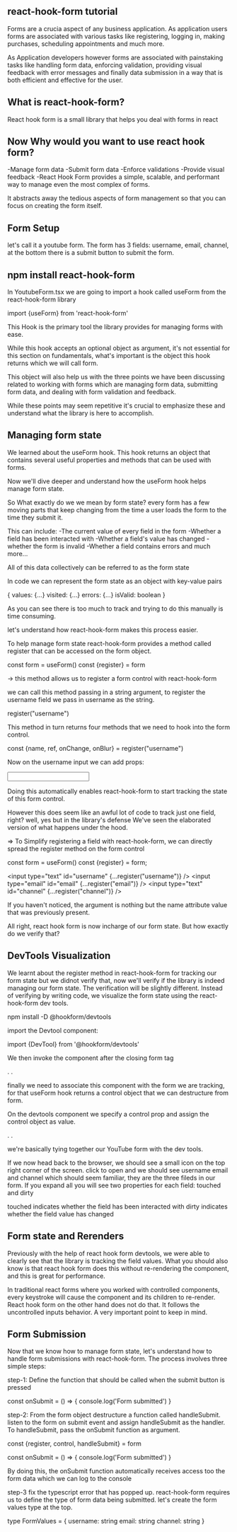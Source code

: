 ## react-hook-form tutorial

Forms are a crucia aspect of any business application. As application users forms are associated with various tasks like registering, logging in, making purchases, scheduling appointments and much more.

As Application developers however forms are associated with painstaking tasks like handling form data, enforcing validation, providing visual feedback with error messages and finally data submission in a way that is both efficient and effective for the user.

## What is react-hook-form?

React hook form is a small library that helps you deal with forms in react

## Now Why would you want to use react hook form?

-Manage form data
-Submit form data
-Enforce validations
-Provide visual feedback
-React Hook Form provides a simple, scalable, and performant way to manage even the most complex of forms.

It abstracts away the tedious aspects of form management so that you can focus on creating the form itself.

## Form Setup

let's call it a youtube form. The form has 3 fields: username, email, channel, at the bottom there is a submit button to submit the form.

## npm install react-hook-form

In YoutubeForm.tsx we are going to import a hook called useForm from the react-hook-form library

import {useForm} from 'react-hook-form'

This Hook is the primary tool the library provides for managing forms with ease.

While this hook accepts an optional object as argument, it's not essential for this section on fundamentals, what's important is the object this hook returns which we will call form.

This object will also help us with the three points we have been discussing related to working with forms which are managing form data, submitting form data, and dealing with form validation and feedback.

While these points may seem repetitive it's crucial to emphasize these and understand what the library is here to accomplish.

## Managing form state

We learned about the useForm hook. This hook returns an object that contains several useful properties and methods that can be used with forms.

Now we'll dive deeper and understand how the useForm hook helps manage form state.

So What exactly do we we mean by form state? every form has a few moving parts that keep changing from the time a user loads the form to the time they submit it.

This can include:
-The current value of every field in the form
-Whether a field has been interacted with
-Whether a field's value has changed
-whether the form is invalid
-Whether a field contains errors
and much more...

All of this data collectively can be referred to as the form state

In code we can represent the form state as an object with key-value pairs

{
values: {...}
visited: {...}
errors: {...}
isValid: boolean
}

As you can see there is too much to track and trying to do this manually is time consuming.

let's understand how react-hook-form makes this process easier.

To help manage form state react-hook-form provides a method called register that can be accessed on the form object.

const form = useForm()
const {register} = form

-> this method allows us to register a form control with react-hook-form

we can call this method passing in a string argument, to register the username field we pass in username as the string.

register("username")

This method in turn returns four methods that we need to hook into the form control.

const {name, ref, onChange, onBlur} = register("username")

Now on the username input we can add props:

<input type="text" id="username" name={name} ref={ref} onChange={onChange} onBlur={onBlur} />

Doing this automatically enables react-hook-form to start tracking the state of this form control.

However this does seem like an awful lot of code to track just one field, right? well, yes but in the library's defense We've seen the elaborated version of what happens under the hood.

=> To Simplify registering a field with react-hook-form, we can directly spread the register method on the form control

const form = useForm()
const {register} = form;

<input type="text" id="username" {...register("username")} />
<input type="email" id="email" {...register("email")} />
<input type="text" id="channel" {...register("channel")} />

If you haven't noticed, the argument is nothing but the name attribute value that was previously present.

All right, react hook form is now incharge of our form state. But how exactly do we verify that?

## DevTools Visualization

We learnt about the register method in react-hook-form for tracking our form state but we didnot verify that, now we'll verify if the library is indeed managing our form state. The verification will be slightly different. Instead of verifying by writing code, we visualize the form state using the react-hook-form dev tools.

npm install -D @hookform/devtools

import the Devtool component:

import {DevTool} from '@hookform/devtools'

We then invoke the component after the closing form tag

<form>
.
.

<DevTool/>
</form>

finally we need to associate this component with the form we are tracking, for that useForm hook returns a control object that we can destructure from form.

On the devtools component we specify a control prop and assign the control object as value.

<form>
.
.
<DevTool control={control}>
</form>

we're basically tying together our YouTube form with the dev tools.

If we now head back to the browser, we should see a small icon on the top right corner of the screen.
click to open and we should see username email and channel which should seem familiar, they are the three fileds in our form.
If you expand all you will see two properties for each field: touched and dirty

touched indicates whether the field has been interacted with
dirty indicates whether the field value has changed

## Form state and Rerenders

Previously with the help of react hook form devtools, we were able to clearly see that the library is tracking the field values. What you should also know is that react hook form does this without re-rendering the component, and this is great for performance.

In traditional react forms where you worked with controlled components, every keystroke will cause the component and its children to re-render. React hook form on the other hand does not do that. It follows the uncontrolled inputs behavior. A very important point to keep in mind.

## Form Submission

Now that we know how to manage form state, let's understand how to handle form submissions with react-hook-form. The process involves three simple steps:

step-1: Define the function that should be called when the submit button is pressed

const onSubmit = () => {
console.log('Form submitted')
}

step-2: From the form object destructure a function called handleSubmit. listen to the form on submit event and assign handleSubmit as the handler. To handleSubmit, pass the onSubmit function as argument.

const {register, control, handleSubmit} = form

const onSubmit = () => {
console.log('Form submitted')
}

<form onSubmit={handleSubmit(onSubmit)}>

By doing this, the onSubmit function automatically receives access too the form data which we can log to the console

step-3 fix the typescript error that has popped up. react-hook-form requires us to define the type of form data being submitted. let's create the form values type at the top.

type FormValues = {
username: string
email: string
channel: string
}
